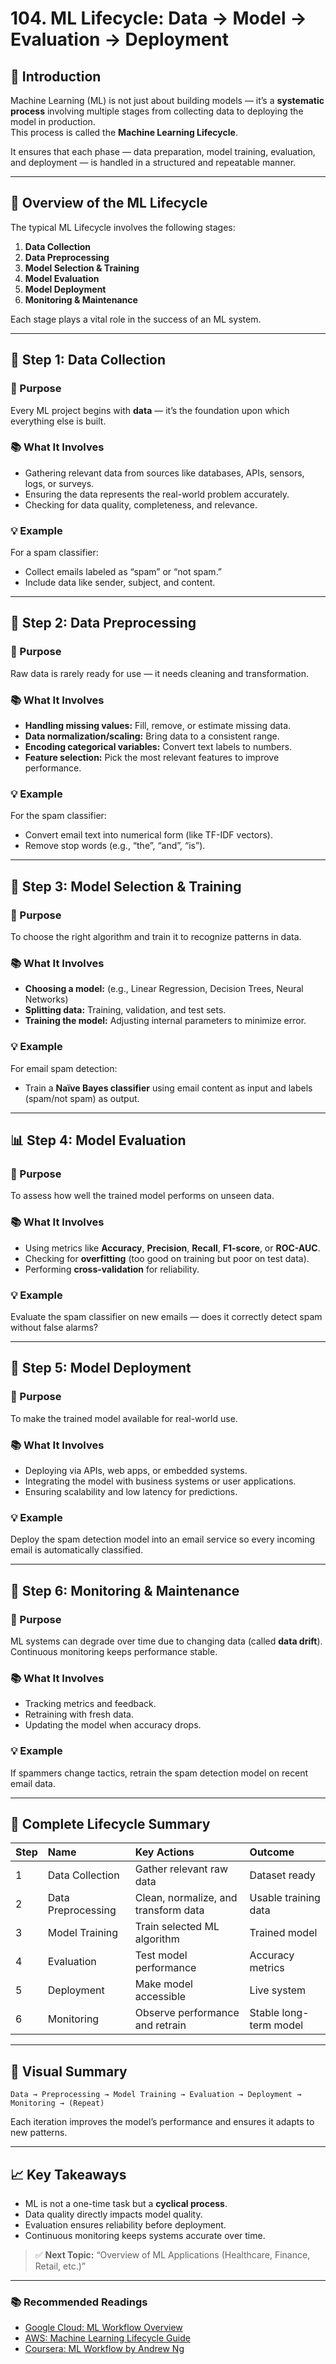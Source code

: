 
# 104. ML Lifecycle: Data → Model → Evaluation → Deployment

## 📖 Introduction

Machine Learning (ML) is not just about building models — it’s a **systematic process** involving multiple stages from collecting data to deploying the model in production.  
This process is called the **Machine Learning Lifecycle**.

It ensures that each phase — data preparation, model training, evaluation, and deployment — is handled in a structured and repeatable manner.

---

## 🔄 Overview of the ML Lifecycle

The typical ML Lifecycle involves the following stages:

1. **Data Collection**
2. **Data Preprocessing**
3. **Model Selection & Training**
4. **Model Evaluation**
5. **Model Deployment**
6. **Monitoring & Maintenance**

Each stage plays a vital role in the success of an ML system.

---

## 🧩 Step 1: Data Collection

### 📌 Purpose
Every ML project begins with **data** — it’s the foundation upon which everything else is built.

### 📚 What It Involves
- Gathering relevant data from sources like databases, APIs, sensors, logs, or surveys.
- Ensuring the data represents the real-world problem accurately.
- Checking for data quality, completeness, and relevance.

### 💡 Example
For a spam classifier:
- Collect emails labeled as “spam” or “not spam.”
- Include data like sender, subject, and content.

---

## 🧹 Step 2: Data Preprocessing

### 📌 Purpose
Raw data is rarely ready for use — it needs cleaning and transformation.

### 📚 What It Involves
- **Handling missing values:** Fill, remove, or estimate missing data.
- **Data normalization/scaling:** Bring data to a consistent range.
- **Encoding categorical variables:** Convert text labels to numbers.
- **Feature selection:** Pick the most relevant features to improve performance.

### 💡 Example
For the spam classifier:
- Convert email text into numerical form (like TF-IDF vectors).
- Remove stop words (e.g., “the”, “and”, “is”).

---

## 🧠 Step 3: Model Selection & Training

### 📌 Purpose
To choose the right algorithm and train it to recognize patterns in data.

### 📚 What It Involves
- **Choosing a model:** (e.g., Linear Regression, Decision Trees, Neural Networks)
- **Splitting data:** Training, validation, and test sets.
- **Training the model:** Adjusting internal parameters to minimize error.

### 💡 Example
For email spam detection:
- Train a **Naïve Bayes classifier** using email content as input and labels (spam/not spam) as output.

---

## 📊 Step 4: Model Evaluation

### 📌 Purpose
To assess how well the trained model performs on unseen data.

### 📚 What It Involves
- Using metrics like **Accuracy**, **Precision**, **Recall**, **F1-score**, or **ROC-AUC**.
- Checking for **overfitting** (too good on training but poor on test data).
- Performing **cross-validation** for reliability.

### 💡 Example
Evaluate the spam classifier on new emails — does it correctly detect spam without false alarms?

---

## 🚀 Step 5: Model Deployment

### 📌 Purpose
To make the trained model available for real-world use.

### 📚 What It Involves
- Deploying via APIs, web apps, or embedded systems.
- Integrating the model with business systems or user applications.
- Ensuring scalability and low latency for predictions.

### 💡 Example
Deploy the spam detection model into an email service so every incoming email is automatically classified.

---

## 🔁 Step 6: Monitoring & Maintenance

### 📌 Purpose
ML systems can degrade over time due to changing data (called **data drift**). Continuous monitoring keeps performance stable.

### 📚 What It Involves
- Tracking metrics and feedback.
- Retraining with fresh data.
- Updating the model when accuracy drops.

### 💡 Example
If spammers change tactics, retrain the spam detection model on recent email data.

---

## 🧮 Complete Lifecycle Summary

| Step | Name | Key Actions | Outcome |
|:--|:--|:--|:--|
| 1 | Data Collection | Gather relevant raw data | Dataset ready |
| 2 | Data Preprocessing | Clean, normalize, and transform data | Usable training data |
| 3 | Model Training | Train selected ML algorithm | Trained model |
| 4 | Evaluation | Test model performance | Accuracy metrics |
| 5 | Deployment | Make model accessible | Live system |
| 6 | Monitoring | Observe performance and retrain | Stable long-term model |

---

## 🧠 Visual Summary

```
Data → Preprocessing → Model Training → Evaluation → Deployment → Monitoring → (Repeat)
```

Each iteration improves the model’s performance and ensures it adapts to new patterns.

---

## 📈 Key Takeaways

- ML is not a one-time task but a **cyclical process**.  
- Data quality directly impacts model quality.  
- Evaluation ensures reliability before deployment.  
- Continuous monitoring keeps systems accurate over time.

> ✅ **Next Topic:** “Overview of ML Applications (Healthcare, Finance, Retail, etc.)”

---

### 📚 Recommended Readings
- [Google Cloud: ML Workflow Overview](https://cloud.google.com/architecture/mlops-continuous-delivery-and-automation-pipelines-in-machine-learning)
- [AWS: Machine Learning Lifecycle Guide](https://aws.amazon.com/machine-learning/)
- [Coursera: ML Workflow by Andrew Ng](https://www.coursera.org/learn/machine-learning)
